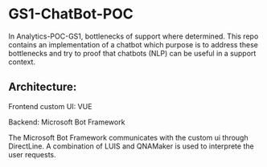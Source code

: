 # GS1-ChatBot-POC
In Analytics-POC-GS1, bottlenecks of support where determined. This repo contains an implementation of a chatbot which purpose is to address these bottlenecks and try to proof that chatbots (NLP) can be useful in a support context.

## Architecture:

Frontend custom UI: VUE

Backend: Microsoft Bot Framework


The Microsoft Bot Framework communicates with the custom ui through DirectLine. A combination of LUIS and QNAMaker is used to interprete
the user requests.
